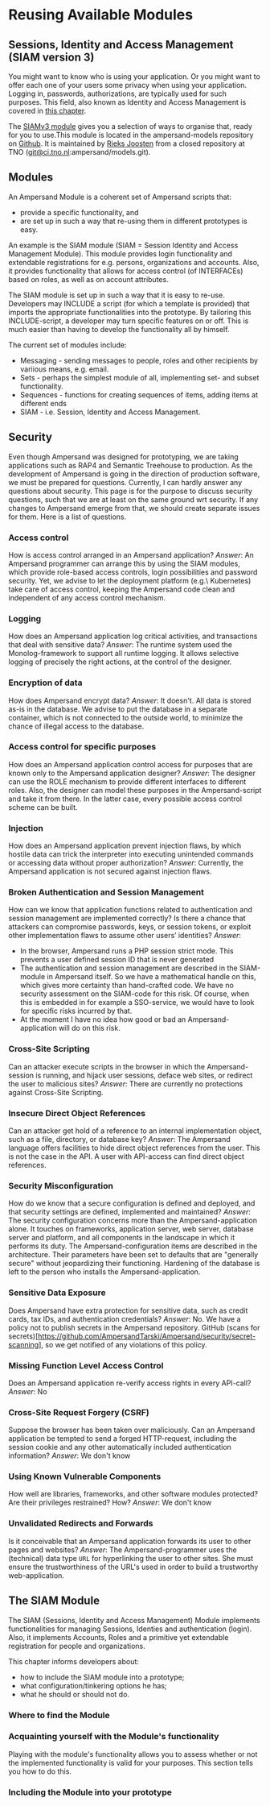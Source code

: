 # Reusing Available Modules

## Sessions, Identity and Access Management \(SIAM version 3\) 

You might want to know who is using your application. Or you might want to offer each one of your users some privacy when using your application. Logging in, passwords, authorizations, are typically used for such purposes. This field, also known as Identity and Access Management is covered in [this chapter](#the-siam-module).

The [SIAMv3 module](https://github.com/AmpersandTarski/ampersand-models/tree/master/SIAMv3) gives you a selection of ways to organise that, ready for you to use.This module is located in the ampersand-models repository on [Github](https://github.com/AmpersandTarski). It is maintained by [Rieks Joosten](https://github.com/orgs/AmpersandTarski/people/RieksJ) from a closed repository at TNO \(git@ci.tno.nl:ampersand/models.git\).

## Modules

An Ampersand Module is a coherent set of Ampersand scripts that:

* provide a specific functionality, and 
* are set up in such a way that re-using them in different prototypes is easy.

An example is the SIAM module \(SIAM = Session Identity and Access Management Module\). This module provides login functionality and extendable registrations for e.g. persons, organizations and accounts. Also, it provides functionality that allows for access control \(of INTERFACEs\) based on roles, as well as on account attributes.

The SIAM module is set up in such a way that it is easy to re-use. Developers may INCLUDE a script \(for which a template is provided\) that imports the appropriate functionalities into the prototype. By tailoring this INCLUDE-script, a developer may turn specific features on or off. This is much easier than having to develop the functionality all by himself.

The current set of modules include:

* Messaging - sending messages to people, roles and other recipients by variious means, e.g. email.
* Sets - perhaps the simplest module of all, implementing set- and subset functionality.
* Sequences - functions for creating sequences of items, adding items at different ends
* SIAM - i.e. Session, Identity and Access Management.

## Security

Even though Ampersand was designed for prototyping, we are taking applications such as RAP4 and Semantic Treehouse to production. As the development of Ampersand is going in the direction of production software, we must be prepared for questions. Currently, I can hardly answer any questions about security. This page is for the purpose to discuss security questions, such that we are at least on the same ground wrt security. If any changes to Ampersand emerge from that, we should create separate issues for them. Here is a list of questions.

### Access control

How is access control arranged in an Ampersand application? _Answer_: An Ampersand programmer can arrange this by using the SIAM modules, which provide role-based access controls, login possibilities and password security. Yet, we advise to let the deployment platform (e.g.\ Kubernetes) take care of access control, keeping the Ampersand code clean and independent of any access control mechanism.

### Logging

How does an Ampersand application log critical activities, and transactions that deal with sensitive data? _Answer_: The runtime system used the Monolog-framework to support all runtime logging. It allows selective logging of precisely the right actions, at the control of the designer.

### Encryption of data

How does Ampersand encrypt data? _Answer_: It doesn't. All data is stored as-is in the database. We advise to put the database in a separate container, which is not connected to the outside world, to minimize the chance of illegal access to the database.

### Access control for specific purposes

How does an Ampersand application control access for purposes that are known only to the Ampersand application designer? _Answer_: The designer can use the ROLE mechanism to provide different interfaces to different roles. Also, the designer can model these purposes in the Ampersand-script and take it from there. In the latter case, every possible access control scheme can be built.

### Injection

How does an Ampersand application prevent injection flaws, by which hostile data can trick the interpreter into executing unintended commands or accessing data without proper authorization? _Answer_: Currently, the Ampersand application is not secured against injection flaws.

### Broken Authentication and Session Management

How can we know that application functions related to authentication and session management are implemented correctly? Is there a chance that attackers can compromise passwords, keys, or session tokens, or exploit other implementation flaws to assume other users’ identities? _Answer_:
 * In the browser, Ampersand runs a PHP session strict mode. This prevents a user defined session ID that is never generated
 * The authentication and session management are described in the SIAM-module in Ampersand itself. So we have a mathematical handle on this, which gives more certainty than hand-crafted code. We have no security assessment on the SIAM-code for this risk. Of course, when this is embedded in for example a SSO-service, we would have to look for specific risks incurred by that.
 * At the moment I have no idea how good or bad an Ampersand-application will do on this risk.

### Cross-Site Scripting

Can an attacker execute scripts in the browser in which the Ampersand-session is running, and hijack user sessions, deface web sites, or redirect the user to malicious sites? _Answer_: There are currently no protections against Cross-Site Scripting.

### Insecure Direct Object References

Can an attacker get hold of a reference to an internal implementation object, such as a file, directory, or database key? _Answer_: The Ampersand language offers facilities to hide direct object references from the user. This is not the case in the API. A user with API-access can find direct object references.

### Security Misconfiguration

How do we know that a secure configuration is defined and deployed, and that security settings are defined, implemented and maintained? _Answer_: The security configuration concerns more than the Ampersand-application alone. It touches on frameworks, application server, web server, database server and platform, and all components in the landscape in which it performs its duty. The Ampersand-configuration items are described in the architecture. Their parameters have been set to defaults that are "generally secure" without jeopardizing their functioning. Hardening of the database is left to the person who installs the Ampersand-application.

### Sensitive Data Exposure

Does Ampersand have extra protection for sensitive data, such as credit cards, tax IDs, and authentication credentials? _Answer_: No.
We have a policy not to publish secrets in the Ampersand repository. GitHub (scans for secrets)[https://github.com/AmpersandTarski/Ampersand/security/secret-scanning], so we get notified of any violations of this policy.

### Missing Function Level Access Control

Does an Ampersand application re-verify access rights in every API-call? _Answer_: No

### Cross-Site Request Forgery \(CSRF\)

Suppose the browser has been taken over maliciously. Can an Ampersand application be tempted to send a forged HTTP-request, including the session cookie and any other automatically included authentication information? _Answer_: We don't know

### Using Known Vulnerable Components

How well are libraries, frameworks, and other software modules protected? Are their privileges restrained? How? _Answer_: We don't know

### Unvalidated Redirects and Forwards

Is it conceivable that an Ampersand application forwards its user to other pages and websites? _Answer_: The Ampersand-programmer uses the \(technical\) data type `URL` for hyperlinking the user to other sites. She must ensure the trustworthiness of the URL's used in order to build a trustworthy web-application.

## The SIAM Module

The SIAM (Sessions, Identity and Access Management) Module implements functionalities for managing Sessions, Identies and authentication \(login\). Also, it implements Accounts, Roles and a primitive yet extendable registration for people and organizations.

This chapter informs developers about:

* how to include the SIAM module into a prototype;
* what configuration/tinkering options he has;
* what he should or should not do.

### Where to find the Module

### Acquainting yourself with the  Module's functionality

Playing with the module's functionality allows you to assess whether or not the implemented functionality is valid for your purposes. This section tells you how to do this.

### Including the Module into your prototype

